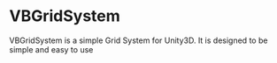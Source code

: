 # VBGridSystem

VBGridSystem is a simple Grid System for Unity3D. It is designed to be simple and easy to use